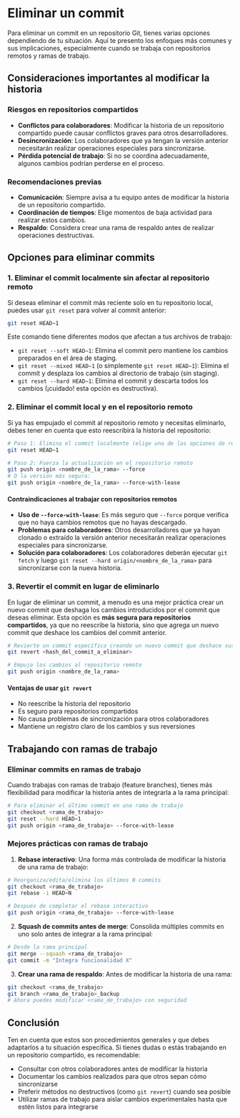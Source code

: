 # Eliminar un commit

Para eliminar un commit en un repositorio Git, tienes varias opciones dependiendo de tu situación. Aquí te presento los enfoques más comunes y sus implicaciones, especialmente cuando se trabaja con repositorios remotos y ramas de trabajo.

## Consideraciones importantes al modificar la historia

### Riesgos en repositorios compartidos
- **Conflictos para colaboradores**: Modificar la historia de un repositorio compartido puede causar conflictos graves para otros desarrolladores.
- **Desincronización**: Los colaboradores que ya tengan la versión anterior necesitarán realizar operaciones especiales para sincronizarse.
- **Pérdida potencial de trabajo**: Si no se coordina adecuadamente, algunos cambios podrían perderse en el proceso.

### Recomendaciones previas
- **Comunicación**: Siempre avisa a tu equipo antes de modificar la historia de un repositorio compartido.
- **Coordinación de tiempos**: Elige momentos de baja actividad para realizar estos cambios.
- **Respaldo**: Considera crear una rama de respaldo antes de realizar operaciones destructivas.

## Opciones para eliminar commits

### 1. Eliminar el commit localmente sin afectar al repositorio remoto

Si deseas eliminar el commit más reciente solo en tu repositorio local, puedes usar `git reset` para volver al commit anterior:

```bash
git reset HEAD~1
``` 

Este comando tiene diferentes modos que afectan a tus archivos de trabajo:

- `git reset --soft HEAD~1`: Elimina el commit pero mantiene los cambios preparados en el área de staging.
- `git reset --mixed HEAD~1` (o simplemente `git reset HEAD~1`): Elimina el commit y desplaza los cambios al directorio de trabajo (sin staging).
- `git reset --hard HEAD~1`: Elimina el commit y descarta todos los cambios (¡cuidado! esta opción es destructiva).

### 2. Eliminar el commit local y en el repositorio remoto

Si ya has empujado el commit al repositorio remoto y necesitas eliminarlo, debes tener en cuenta que esto reescribirá la historia del repositorio:

```bash
# Paso 1: Elimina el commit localmente (elige una de las opciones de reset)
git reset HEAD~1

# Paso 2: Fuerza la actualización en el repositorio remoto
git push origin <nombre_de_la_rama> --force
# O la versión más segura:
git push origin <nombre_de_la_rama> --force-with-lease
``` 

#### Contraindicaciones al trabajar con repositorios remotos

- **Uso de `--force-with-lease`**: Es más seguro que `--force` porque verifica que no haya cambios remotos que no hayas descargado.
- **Problemas para colaboradores**: Otros desarrolladores que ya hayan clonado o extraído la versión anterior necesitarán realizar operaciones especiales para sincronizarse.
- **Solución para colaboradores**: Los colaboradores deberán ejecutar `git fetch` y luego `git reset --hard origin/<nombre_de_la_rama>` para sincronizarse con la nueva historia. 


### 3. Revertir el commit en lugar de eliminarlo

En lugar de eliminar un commit, a menudo es una mejor práctica crear un nuevo commit que deshaga los cambios introducidos por el commit que deseas eliminar. Esta opción es **más segura para repositorios compartidos**, ya que no reescribe la historia, sino que agrega un nuevo commit que deshace los cambios del commit anterior.

```bash
# Revierte un commit específico creando un nuevo commit que deshace sus cambios
git revert <hash_del_commit_a_eliminar>

# Empuja los cambios al repositorio remoto
git push origin <nombre_de_la_rama>
``` 

#### Ventajas de usar `git revert`
- No reescribe la historia del repositorio
- Es seguro para repositorios compartidos
- No causa problemas de sincronización para otros colaboradores
- Mantiene un registro claro de los cambios y sus reversiones

## Trabajando con ramas de trabajo

### Eliminar commits en ramas de trabajo

Cuando trabajas con ramas de trabajo (feature branches), tienes más flexibilidad para modificar la historia antes de integrarla a la rama principal:

```bash
# Para eliminar el último commit en una rama de trabajo
git checkout <rama_de_trabajo>
git reset --hard HEAD~1
git push origin <rama_de_trabajo> --force-with-lease
```

### Mejores prácticas con ramas de trabajo

1. **Rebase interactivo**: Una forma más controlada de modificar la historia de una rama de trabajo:

```bash
# Reorganiza/edita/elimina los últimos N commits
git checkout <rama_de_trabajo>
git rebase -i HEAD~N

# Después de completar el rebase interactivo
git push origin <rama_de_trabajo> --force-with-lease
```

2. **Squash de commits antes de merge**: Consolida múltiples commits en uno solo antes de integrar a la rama principal:

```bash
# Desde la rama principal
git merge --squash <rama_de_trabajo>
git commit -m "Integra funcionalidad X"
```

3. **Crear una rama de respaldo**: Antes de modificar la historia de una rama:

```bash
git checkout <rama_de_trabajo>
git branch <rama_de_trabajo>_backup
# Ahora puedes modificar <rama_de_trabajo> con seguridad
```

## Conclusión

Ten en cuenta que estos son procedimientos generales y que debes adaptarlos a tu situación específica. Si tienes dudas o estás trabajando en un repositorio compartido, es recomendable:

- Consultar con otros colaboradores antes de modificar la historia
- Documentar los cambios realizados para que otros sepan cómo sincronizarse
- Preferir métodos no destructivos (como `git revert`) cuando sea posible
- Utilizar ramas de trabajo para aislar cambios experimentales hasta que estén listos para integrarse
